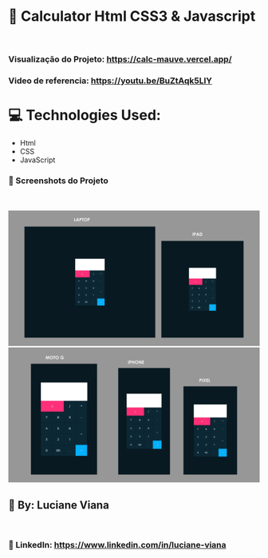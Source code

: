  # :book: Calculator Html CSS3 & Javascript
   <br>

 ### Visualização do Projeto: https://calc-mauve.vercel.app/

 ### Video de referencia: https://youtu.be/BuZtAqk5LIY

 # :computer: Technologies Used:
   
   * Html
   * CSS
   * JavaScript

   ### :camera_flash: Screenshots do Projeto

   <br> <br> 
    ![Imagem do projeto](https://github.com/Lucianevianagbi/calculadora/blob/main/img/img1.jpg)
   <br>
   ![Imagem do projeto](https://github.com/Lucianevianagbi/calculadora/blob/main/img/img2.jpg)
   <br>

## :woman: By:  Luciane Viana
<br>

### :link: LinkedIn: https://www.linkedin.com/in/luciane-viana